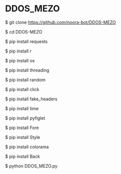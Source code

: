 # DDOS_MEZO

$ git clone https://github.com/noora-bot/DDOS-MEZO

$ cd DDOS-MEZO

$ pip install requests

$ pip install r

$ pip install os

$ pip install threading

$ pip install random

$ pip install click

$ pip install fake_headers

$ pip install time

$ pip install pyfiglet

$ pip install Fore

$ pip install Style

$ pip install colorama

$ pip install Back

$ python DDOS_MEZO.py
